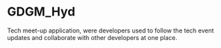# GDGM_Hyd
Tech meet-up application, were developers used to follow the tech event updates and collaborate with other developers at one place.
